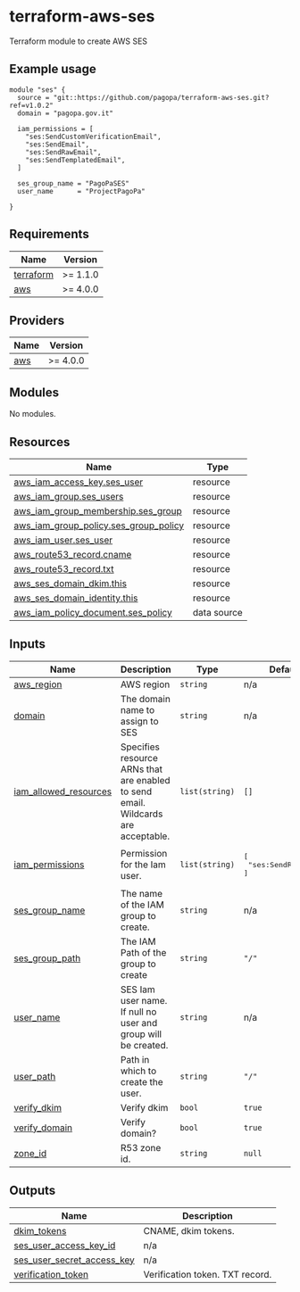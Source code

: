 # terraform-aws-ses
Terraform module to create AWS SES

## Example usage

```hcl
module "ses" {
  source = "git::https://github.com/pagopa/terraform-aws-ses.git?ref=v1.0.2"
  domain = "pagopa.gov.it"

  iam_permissions = [
    "ses:SendCustomVerificationEmail",
    "ses:SendEmail",
    "ses:SendRawEmail",
    "ses:SendTemplatedEmail",
  ]

  ses_group_name = "PagoPaSES"
  user_name      = "ProjectPagoPa"

}
```

<!-- BEGIN_TF_DOCS -->
## Requirements

| Name | Version |
|------|---------|
| <a name="requirement_terraform"></a> [terraform](#requirement\_terraform) | >= 1.1.0 |
| <a name="requirement_aws"></a> [aws](#requirement\_aws) | >= 4.0.0 |

## Providers

| Name | Version |
|------|---------|
| <a name="provider_aws"></a> [aws](#provider\_aws) | >= 4.0.0 |

## Modules

No modules.

## Resources

| Name | Type |
|------|------|
| [aws_iam_access_key.ses_user](https://registry.terraform.io/providers/hashicorp/aws/latest/docs/resources/iam_access_key) | resource |
| [aws_iam_group.ses_users](https://registry.terraform.io/providers/hashicorp/aws/latest/docs/resources/iam_group) | resource |
| [aws_iam_group_membership.ses_group](https://registry.terraform.io/providers/hashicorp/aws/latest/docs/resources/iam_group_membership) | resource |
| [aws_iam_group_policy.ses_group_policy](https://registry.terraform.io/providers/hashicorp/aws/latest/docs/resources/iam_group_policy) | resource |
| [aws_iam_user.ses_user](https://registry.terraform.io/providers/hashicorp/aws/latest/docs/resources/iam_user) | resource |
| [aws_route53_record.cname](https://registry.terraform.io/providers/hashicorp/aws/latest/docs/resources/route53_record) | resource |
| [aws_route53_record.txt](https://registry.terraform.io/providers/hashicorp/aws/latest/docs/resources/route53_record) | resource |
| [aws_ses_domain_dkim.this](https://registry.terraform.io/providers/hashicorp/aws/latest/docs/resources/ses_domain_dkim) | resource |
| [aws_ses_domain_identity.this](https://registry.terraform.io/providers/hashicorp/aws/latest/docs/resources/ses_domain_identity) | resource |
| [aws_iam_policy_document.ses_policy](https://registry.terraform.io/providers/hashicorp/aws/latest/docs/data-sources/iam_policy_document) | data source |

## Inputs

| Name | Description | Type | Default | Required |
|------|-------------|------|---------|:--------:|
| <a name="input_aws_region"></a> [aws\_region](#input\_aws\_region) | AWS region | `string` | n/a | yes |
| <a name="input_domain"></a> [domain](#input\_domain) | The domain name to assign to SES | `string` | n/a | yes |
| <a name="input_iam_allowed_resources"></a> [iam\_allowed\_resources](#input\_iam\_allowed\_resources) | Specifies resource ARNs that are enabled to send email. Wildcards are acceptable. | `list(string)` | `[]` | no |
| <a name="input_iam_permissions"></a> [iam\_permissions](#input\_iam\_permissions) | Permission for the Iam user. | `list(string)` | <pre>[<br>  "ses:SendRawEmail"<br>]</pre> | no |
| <a name="input_ses_group_name"></a> [ses\_group\_name](#input\_ses\_group\_name) | The name of the IAM group to create. | `string` | n/a | yes |
| <a name="input_ses_group_path"></a> [ses\_group\_path](#input\_ses\_group\_path) | The IAM Path of the group to create | `string` | `"/"` | no |
| <a name="input_user_name"></a> [user\_name](#input\_user\_name) | SES Iam user name. If null no user and group will be created. | `string` | n/a | yes |
| <a name="input_user_path"></a> [user\_path](#input\_user\_path) | Path in which to create the user. | `string` | `"/"` | no |
| <a name="input_verify_dkim"></a> [verify\_dkim](#input\_verify\_dkim) | Verify dkim | `bool` | `true` | no |
| <a name="input_verify_domain"></a> [verify\_domain](#input\_verify\_domain) | Verify domain? | `bool` | `true` | no |
| <a name="input_zone_id"></a> [zone\_id](#input\_zone\_id) | R53 zone id. | `string` | `null` | no |

## Outputs

| Name | Description |
|------|-------------|
| <a name="output_dkim_tokens"></a> [dkim\_tokens](#output\_dkim\_tokens) | CNAME, dkim tokens. |
| <a name="output_ses_user_access_key_id"></a> [ses\_user\_access\_key\_id](#output\_ses\_user\_access\_key\_id) | n/a |
| <a name="output_ses_user_secret_access_key"></a> [ses\_user\_secret\_access\_key](#output\_ses\_user\_secret\_access\_key) | n/a |
| <a name="output_verification_token"></a> [verification\_token](#output\_verification\_token) | Verification token. TXT record. |
<!-- END_TF_DOCS -->